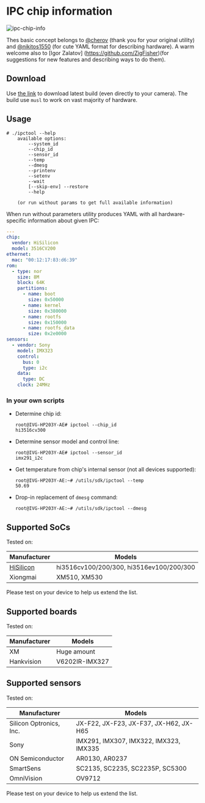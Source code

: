# IPC chip information

![ipc-chip-info](https://github.com/OpenIPC/ipctool/workflows/ipc-chip-info/badge.svg)

Thes basic concept belongs to [@cherov](http://github.com/chertov) (thank you for
your original utility) and [@nikitos1550](https://github.com/nikitos1550/) (for
cute YAML format for describing hardware). A warm welcome also to [Igor
Zalatov] (https://github.com/ZigFisher)(for suggestions for new features and
describing ways to do them).

## Download

Use [the
link](https://github.com/OpenIPC/ipctool/releases/download/latest/ipctool)
to download latest build (even directly to your camera). The build use `musl` to
work on vast majority of hardware.

## Usage

```
# ./ipctool --help
    available options:
        --system_id
        --chip_id
        --sensor_id
        --temp
        --dmesg
        --printenv
        --setenv
        --wait
        [--skip-env] --restore
        --help

    (or run without params to get full available information)
```

When run without parameters utility produces YAML with all hardware-specific
information about given IPC:

```yaml
---
chip:
  vendor: HiSilicon
  model: 3516CV200
ethernet:
  mac: "00:12:17:83:d6:39"
rom:
  - type: nor
    size: 8M
    block: 64K
    partitions:
      - name: boot
        size: 0x50000
      - name: kernel
        size: 0x380000
      - name: rootfs
        size: 0x150000
      - name: rootfs_data
        size: 0x2e0000
sensors:
  - vendor: Sony
    model: IMX323
    control:
      bus: 0
      type: i2c
    data:
      type: DC
    clock: 24MHz
```

### In your own scripts

* Determine chip id:

    ```
    root@IVG-HP203Y-AE# ipctool --chip_id
    hi3516cv300
    ```

* Determine sensor model and control line:

    ```
    root@IVG-HP203Y-AE# ipctool --sensor_id
    imx291_i2c
    ```

* Get temperature from chip's internal sensor (not all devices supported):

    ```
    root@IVG-HP203Y-AE:~# /utils/sdk/ipctool --temp
    50.69
    ```

* Drop-in replacement of `dmesg` command:

    ```
    root@IVG-HP203Y-AE:~# /utils/sdk/ipctool --dmesg
    ```

## Supported SoCs

Tested on:

|Manufacturer|Models|
|---|---|
|[HiSilicon](https://github.com/openIPC/camerasrnd/#chip-families-information)|hi3516cv100/200/300, hi3516ev100/200/300|
|Xiongmai|XM510, XM530|

Please test on your device to help us extend the list.

## Supported boards

Tested on:

|Manufacturer|Models|
|---|---|
|XM | Huge amount |
|Hankvision | V6202IR-IMX327 |

## Supported sensors

Tested on:

|Manufacturer           |Models                                 |
|-----------------------|---------------------------------------|
|Silicon Optronics, Inc.|JX-F22, JX-F23, JX-F37, JX-H62, JX-H65 |
|Sony                   |IMX291, IMX307, IMX322, IMX323, IMX335 |
|ON Semiconductor       |AR0130, AR0237                         |
|SmartSens              |SC2135, SC2235, SC2235P, SC5300        |
|OmniVision             |OV9712                                 |

Please test on your device to help us extend the list.
